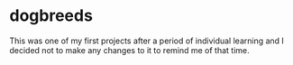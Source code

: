 # dogbreeds
This was one of my first projects after a period of individual learning and I decided not to make any changes to it to remind me of that time.
